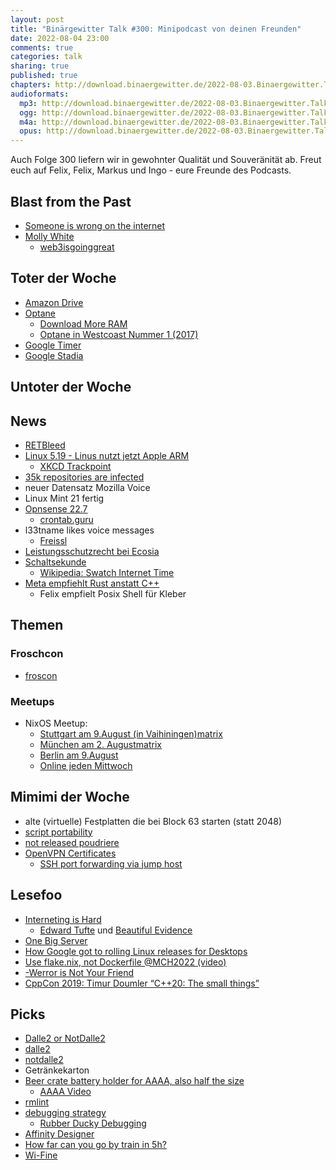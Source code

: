 ```yaml
---
layout: post
title: "Binärgewitter Talk #300: Minipodcast von deinen Freunden"
date: 2022-08-04 23:00
comments: true
categories: talk
sharing: true
published: true
chapters: http://download.binaergewitter.de/2022-08-03.Binaergewitter.Talk.300.chapters.txt
audioformats:
  mp3: http://download.binaergewitter.de/2022-08-03.Binaergewitter.Talk.300.mp3
  ogg: http://download.binaergewitter.de/2022-08-03.Binaergewitter.Talk.300.ogg
  m4a: http://download.binaergewitter.de/2022-08-03.Binaergewitter.Talk.300.m4a
  opus: http://download.binaergewitter.de/2022-08-03.Binaergewitter.Talk.300.opus
---
```

Auch Folge 300 liefern wir in gewohnter Qualität und Souveränität ab. Freut euch auf Felix, Felix, Markus und Ingo - eure Freunde des Podcasts.

## Blast from the Past
- [Someone is wrong on the internet]( https://xkcd.com/386/ )
- [Molly White]( https://blog.binaergewitter.de/2022/07/12/binaergewitter-talk-number-299-hyperwie/#isso-2151 )
  * [web3isgoinggreat](https://web3isgoinggreat.com/)

## Toter der Woche
- [Amazon Drive]( https://www.golem.de/news/cloud-speicher-amazon-drive-wird-eingestellt-2207-167273.html )
- [Optane]( https://www.heise.de/news/Optane-Intel-stampft-seine-letzte-Speichersparte-ein-7194159.html )
  * [Download More RAM]( https://downloadmoreram.com/ )
  * [Optane in Westcoast Nummer 1 (2017)]( https://blog.binaergewitter.de/2017/04/04/binaergewitter-westcoast-number-1/ )
- [Google Timer]( https://news.ycombinator.com/item?id=32295674 )
- [Google Stadia]( )

## Untoter der Woche

## News
- [RETBleed]( https://en.wikipedia.org/wiki/Retbleed )
- [Linux 5.19 - Linus nutzt jetzt Apple ARM](https://kernelnewbies.org/Linux_5.19)
  - [XKCD Trackpoint]( https://xkcd.com/243/ )
- [35k repositories are infected]( https://twitter.com/stephenlacy/status/1554697077430505473)
- neuer Datensatz Mozilla Voice
- Linux Mint 21 fertig
- [Opnsense 22.7]( https://github.com/opnsense/changelog/blob/aa73d9bd7dd2009d10c775184625f56ffabf053e/community/22.7/22.7#L142 )
  * [crontab.guru]( https://crontab.guru/ )
- l33tname likes voice messages
  * [Freissl]( https://github.com/Binaergewitter/freiSSl )
- [Leistungsschutzrecht bei Ecosia]( https://www.heise.de/news/Leistungsschutzrecht-kommt-Suchmaschine-Ecosia-teuer-7191894.html )
- [Schaltsekunde]( https://www.golem.de/news/it-zeitprobleme-die-schaltsekunde-soll-weg-und-das-ist-auch-gut-so-2207-167192.html )
  * [Wikipedia: Swatch Internet Time]( https://en.wikipedia.org/wiki/Swatch_Internet_Time )
- [Meta empfiehlt Rust anstatt C++]( https://www.linux-magazin.de/news/meta-empfiehlt-rust-fuer-clis-und-als-c-alternative/ )
  * Felix empfielt Posix Shell für Kleber

## Themen
### Froschcon
- [froscon]( https://www.froscon.de/ )


### Meetups
- NixOS Meetup:
  - [Stuttgart am 9.August (in Vaihiningen)]( https://discourse.nixos.org/t/relaunch-of-the-meetup-in-stuttgart-actually-vaihingen-on-the-9th-of-august-2022/20747 )[matrix]( https://matrix.to/#/#nixos-stuttgart:matrix.org )
  - [München am 2. August]( https://discourse.nixos.org/t/new-meetup-in-munich-actually-garching-on-the-2th-august-2022/20614/6 )[matrix]( https://matrix.to/#/#nixos-munich:thalheim.io )
  - [Berlin am 9.August]( https://www.meetup.com/de-DE/Berlin-NixOS-Meetup/?_locale=de-DE )
  - [Online jeden Mittwoch]( https://discourse.nixos.org/t/german-casual-mumble-meetup-every-wednesday-19-00-23-00-cest/7941 )


## Mimimi der Woche
- alte (virtuelle) Festplatten die bei Block 63 starten (statt 2048)
- [script portability]( https://stackoverflow.com/questions/21612980/why-is-usr-bin-env-bash-superior-to-bin-bash/72332845#72332845 )
- [not released poudriere]( https://twitter.com/l33tname/status/1553394909859676160 )
- [OpenVPN Certificates]( https://l33tsource.com/blog/2020/04/23/OPNsense-to-MikroTik-site-to-site-tunnel/ )
  * [SSH port forwarding via jump host]( https://l33tsource.com/blog/2022/07/15/SSH-port-forwarding/ )

## Lesefoo
- [Interneting is Hard]( https://www.internetingishard.com/ )
    * [Edward Tufte]( https://de.wikipedia.org/wiki/Edward_Tufte ) und [Beautiful Evidence](https://amzn.to/3Qec0vi)
- [One Big Server]( https://specbranch.com/posts/one-big-server/ )
- [How Google got to rolling Linux releases for Desktops]( https://cloud.google.com/blog/topics/developers-practitioners/how-google-got-to-rolling-linux-releases-for-desktops?authuser=0 )
- [Use flake.nix, not Dockerfile @MCH2022 (video)]( https://www.youtube.com/watch?v=0uixRE8xlbY )
- [-Werror is Not Your Friend]( https://embeddedartistry.com/blog/2017/05/22/werror-is-not-your-friend/ )
- [CppCon 2019: Timur Doumler “C++20: The small things”]( https://www.youtube.com/watch?v=Xb6u8BrfHjw )

## Picks
- [Dalle2 or NotDalle2]( https://crul.github.io/rDalle2OrRNotDalle2/ )
 - [dalle2]( https://old.reddit.com/r/dalle2 ) 
 - [notdalle2]( https://old.reddit.com/r/notdalle2 )
- Getränkekarton
- [Beer crate battery holder for AAAA, also half the size]( https://www.thingiverse.com/thing:4927883 )
  - [AAAA Video]( https://www.youtube.com/watch?v=V-T3f4ukgOk )
- [rmlint]( https://rmlint.readthedocs.io/en/latest/ )
- [debugging strategy]( https://twitter.com/b0rk/status/1546875361002135554 )
  - [Rubber Ducky Debugging]( https://en.wikipedia.org/wiki/Rubber_duck_debugging )
- [Affinity Designer]( https://affinity.serif.com/en-gb/designer/ )
- [How far can you go by train in 5h?]( https://chronotrains-eu.vercel.app/ )
- [Wi-Fine]( https://wifine.gitlab.io/ )
